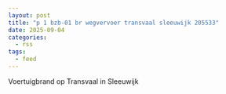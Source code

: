 ```yaml
---
layout: post
title: "p 1 bzb-01 br wegvervoer transvaal sleeuwijk 205533"
date: 2025-09-04
categories: 
  - rss
tags: 
  - feed
---
```


Voertuigbrand op Transvaal in Sleeuwijk
